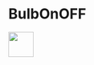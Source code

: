# BulbOnOFF
<img src = "https://www.google.com/url?sa=i&url=https%3A%2F%2Fwww.shutterstock.com%2Fsearch%2Fgrocery&psig=AOvVaw0ZnJGJwQjJYwgvsmgicOkX&ust=1668160723964000&source=images&cd=vfe&ved=0CA8QjRxqFwoTCIiSr4yto_sCFQAAAAAdAAAAABAE"  width = "50" height  = "50">


